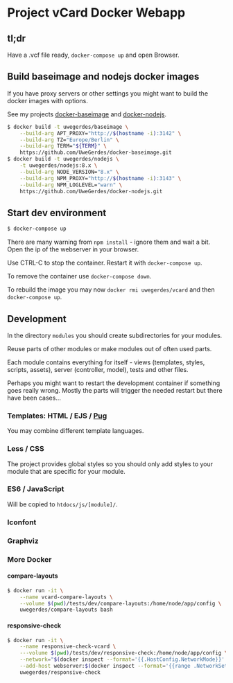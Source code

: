 # Project vCard Docker Webapp

## tl;dr

Have a .vcf file ready, `docker-compose up` and open Browser.

## Build baseimage and nodejs docker images

If you have proxy servers or other settings you might want to build the docker images with options.

See my projects [docker-baseimage](https://github.com/UweGerdes/docker-baseimage) and [docker-nodejs](https://github.com/UweGerdes/docker-nodejs).

```bash
$ docker build -t uwegerdes/baseimage \
	--build-arg APT_PROXY="http://$(hostname -i):3142" \
	--build-arg TZ="Europe/Berlin" \
	--build-arg TERM="${TERM}" \
	https://github.com/UweGerdes/docker-baseimage.git
$ docker build -t uwegerdes/nodejs \
	-t uwegerdes/nodejs:8.x \
	--build-arg NODE_VERSION="8.x" \
	--build-arg NPM_PROXY="http://$(hostname -i):3143" \
	--build-arg NPM_LOGLEVEL="warn" \
	https://github.com/UweGerdes/docker-nodejs.git
```

## Start dev environment

```bash
$ docker-compose up
```

There are many warning from `npm install` - ignore them and wait a bit. Open the ip of the webserver in your browser.

Use CTRL-C to stop the container. Restart it with `docker-compose up`.

To remove the container use `docker-compose down`.

To rebuild the image you may now `docker rmi uwegerdes/vcard` and then `docker-compose up`.

## Development

In the directory `modules` you should create subdirectories for your modules.

Reuse parts of other modules or make modules out of often used parts.

Each module contains everything for itself - views (templates, styles, scripts, assets), server (controller, model), tests and other files.

Perhaps you might want to restart the development container if something goes really wrong. Mostly the parts will trigger the needed restart but there have been cases...

### Templates: HTML / EJS / [Pug](https://pugjs.org/)

You may combine different template languages.

### Less / CSS

The project provides global styles so you should only add styles to your module that are specific for your module.

### ES6 / JavaScript

Will be copied to `htdocs/js/[module]/`.

### Iconfont

### Graphviz

### More Docker

#### compare-layouts

```bash
$ docker run -it \
	--name vcard-compare-layouts \
	--volume $(pwd)/tests/dev/compare-layouts:/home/node/app/config \
	uwegerdes/compare-layouts bash
```

#### responsive-check

```bash
$ docker run -it \
	--name responsive-check-vcard \
	---volume $(pwd)/tests/dev/responsive-check:/home/node/app/config \
	--network="$(docker inspect --format='{{.HostConfig.NetworkMode}}' vcard-webserver)" \
	--add-host webserver:$(docker inspect --format='{{range .NetworkSettings.Networks}}{{.IPAddress}} {{end}}' vcard-webserver) \
	uwegerdes/responsive-check
```
